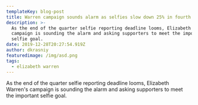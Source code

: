 ```yaml
---
templateKey: blog-post
title: Warren campaign sounds alarm as selfies slow down 25% in fourth quarter
description: >-
  As the end of the quarter selfie reporting deadline looms, Elizabeth Warren's
  campaign is sounding the alarm and asking supporters to meet the important
  selfie goal. 
date: 2019-12-28T20:27:54.919Z
author: dkrasniy
featuredimage: /img/asd.png
tags:
  - elizabeth warren
---
```

As the end of the quarter selfie reporting deadline looms, Elizabeth Warren's campaign is sounding the alarm and asking supporters to meet the important selfie goal.
